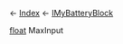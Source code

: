 ← [Index](Api-Index) ← [IMyBatteryBlock](Sandbox.ModAPI.Ingame.IMyBatteryBlock)

[float](System.Single) MaxInput

